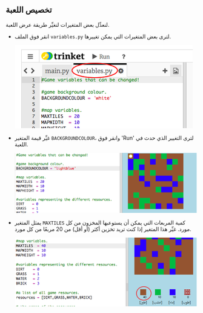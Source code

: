 ## تخصيص اللعبة

لنعدِّل بعض المتغيرات لنغيِّر طريقة عرض اللعبة.

+ انقر فوق الملف `variables.py` لترى بعض المتغيرات التي يمكن تغييرها.
    
    ![لقطة الشاشة](images/craft-variables.png)

+ غيِّر قيمة المتغير `BACKGROUNDCOLOUR`، وانقر فوق 'Run' لترى التغيير الذي حدث في اللعبة.
    
    ![لقطة الشاشة](images/craft-background.png)

+ يمثل المتغير `MAXTILES` كمية المربعات التي يمكن أن يستوعبها المخزون من كل مورد. غيِّر هذا المتغير إذا كنت تريد تخزين أكثر (أو أقل) من 20 مربعًا من كل مورد.
    
    ![لقطة الشاشة](images/craft-maxtiles.png)